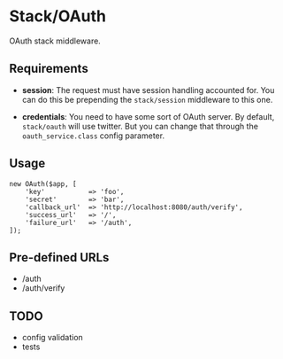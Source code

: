 # Stack/OAuth

OAuth stack middleware.

## Requirements

* **session**: The request must have session handling accounted for. You can
  do this be prepending the `stack/session` middleware to this one.

* **credentials**: You need to have some sort of OAuth server. By default,
  `stack/oauth` will use twitter. But you can change that through the
  `oauth_service.class` config parameter.

## Usage

    new OAuth($app, [
        'key'           => 'foo',
        'secret'        => 'bar',
        'callback_url'  => 'http://localhost:8080/auth/verify',
        'success_url'   => '/',
        'failure_url'   => '/auth',
    ]);

## Pre-defined URLs

* /auth
* /auth/verify

## TODO

* config validation
* tests

